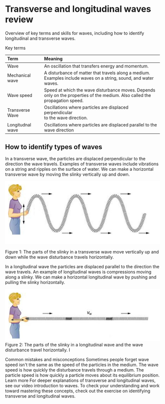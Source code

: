 

# Transverse and longitudinal waves review

Overview of key terms and skills for waves, including how to identify longitudinal and transverse waves.

Key terms

| Term | Meaning |
| :--- | :--- |
| Wave | An oscillation that transfers energy and momentum. 
| Mechanical <br> wave | A disturbance of matter that travels along a medium. <br> Examples include waves on a string, sound, and water <br> waves. |  |
| Wave speed | Speed at which the wave disturbance moves. Depends <br> only on the properties of the medium. Also called the <br> propagation speed. |
| Transverse Wave | Oscillations where particles are displaced perpendicular <br> to the wave direction. |
| Longitudnal wave | Oscillations where particles are displaced parallel to the wave direction |


## How to identify types of waves
In a transverse wave, the particles are displaced perpendicular to the direction the wave travels. Examples of transverse waves include vibrations on a string and ripples on the surface of water. We can make a horizontal transverse wave by moving the slinky vertically up and down.

<img src="./images/transverse_wave_openstax.jpg"/>

Figure 1: The parts of the slinky in a transverse wave move vertically up and down while the wave disturbance travels horizontally. 

In a longitudinal wave the particles are displaced parallel to the direction the wave travels. An example of longitudinal waves is compressions moving along a slinky. We can make a horizontal longitudinal wave by pushing and pulling the slinky horizontally.

<img src="./images/longitudnal_wave_openstax.jpg"/>
Figure 2: The parts of the slinky in a longitudinal wave and the wave disturbance travel horizontally. I

Common mistakes and misconceptions
Sometimes people forget wave speed isn't the same as the speed of the particles in the medium. The wave speed is how quickly the disturbance travels through a medium. The particle speed is how quickly a particle moves about its equilibrium position.
Learn more
For deeper explanations of transverse and longitudinal waves, see our video introduction to waves.
To check your understanding and work toward mastering these concepts, check out the exercise on identifying transverse and longitudinal waves.